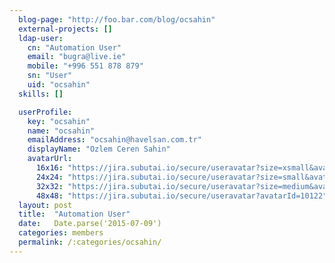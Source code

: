 ```yaml
---
  blog-page: "http://foo.bar.com/blog/ocsahin"
  external-projects: []
  ldap-user: 
    cn: "Automation User"
    email: "bugra@live.ie"
    mobile: "+996 551 878 879"
    sn: "User"
    uid: "ocsahin"
  skills: []

  userProfile: 
    key: "ocsahin"
    name: "ocsahin"
    emailAddress: "ocsahin@havelsan.com.tr"
    displayName: "Ozlem Ceren Sahin"
    avatarUrl: 
      16x16: "https://jira.subutai.io/secure/useravatar?size=xsmall&avatarId=10122"
      24x24: "https://jira.subutai.io/secure/useravatar?size=small&avatarId=10122"
      32x32: "https://jira.subutai.io/secure/useravatar?size=medium&avatarId=10122"
      48x48: "https://jira.subutai.io/secure/useravatar?avatarId=10122"
  layout: post
  title:  "Automation User"
  date:   Date.parse('2015-07-09')
  categories: members
  permalink: /:categories/ocsahin/
---
```

